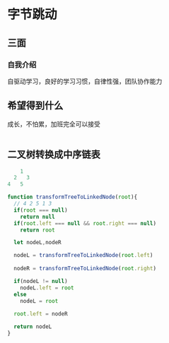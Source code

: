 # 字节跳动

## 三面

### 自我介绍

自驱动学习，良好的学习习惯，自律性强，团队协作能力

## 希望得到什么

成长，不怕累，加班完全可以接受

```js

```

## 二叉树转换成中序链表

````js
    1
  2   3
4   5

function transformTreeToLinkedNode(root){
  // 4 2 5 1 3
  if(root === null)
    return null
  if(root.left === null && root.right === null)
    return root

  let nodeL,nodeR

  nodeL = transformTreeToLinkedNode(root.left)
  
  nodeR = transformTreeToLinkedNode(root.right)  

  if(nodeL != null)
    nodeL.left = root
  else
    nodeL = root
  
  root.left = nodeR

  return nodeL
}

````